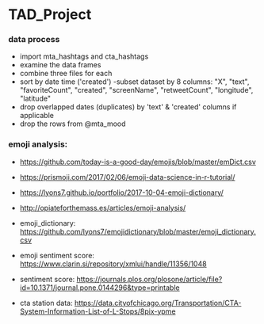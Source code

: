 # TAD_Project

### data process
- import mta_hashtags and cta_hashtags  
- examine the data frames  
- combine three files for each  
- sort by date time ('created')
-subset dataset by 8 columns: "X", "text", "favoriteCount", "created",
            "screenName", "retweetCount", "longitude", "latitude"  
- drop overlapped dates (duplicates) by 'text' & 'created' columns if applicable  
- drop the rows from @mta_mood  


### emoji analysis:
- https://github.com/today-is-a-good-day/emojis/blob/master/emDict.csv
- https://prismoji.com/2017/02/06/emoji-data-science-in-r-tutorial/
- https://lyons7.github.io/portfolio/2017-10-04-emoji-dictionary/
- http://opiateforthemass.es/articles/emoji-analysis/
- emoji_dictionary: https://github.com/lyons7/emojidictionary/blob/master/emoji_dictionary.csv
- emoji sentiment score: https://www.clarin.si/repository/xmlui/handle/11356/1048
- sentiment score: https://journals.plos.org/plosone/article/file?id=10.1371/journal.pone.0144296&type=printable

- cta station data: https://data.cityofchicago.org/Transportation/CTA-System-Information-List-of-L-Stops/8pix-ypme
